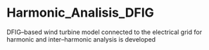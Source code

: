 # Harmonic_Analisis_DFIG
DFIG–based wind turbine model connected to the electrical grid for harmonic and inter–harmonic analysis is developed
